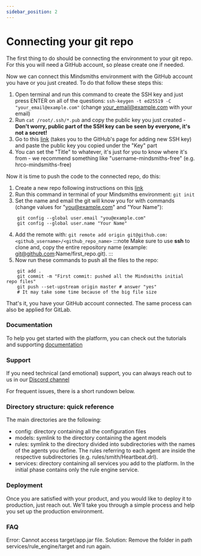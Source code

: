 ```yaml
---
sidebar_position: 2
---
```


# Connecting your git repo

The first thing to do should be connecting the environment to your git repo. For this you will need a GitHub account, so please create one if needed.  


Now we can connect this Mindsmiths environment with the GitHub account you have or you just created. To do that follow these steps this:
1. Open terminal and run this command to create the SSH key and just press ENTER on all of the questions: `ssh-keygen -t ed25519 -C "your_email@example.com"` (change your_email@example.com with your email)
2. Run `cat /root/.ssh/*.pub` and copy the public key you just created - **Don't worry, public part of the SSH key can be seen by everyone, it's not a secret!**
3. Go to this [link](https://github.com/settings/ssh/new) (takes you to the GitHub's page for adding new SSH key) and paste the public key you copied under the "Key" part
4. You can set the "Title" to whatever, it's just for you to know where it's from - we recommend something like "username-mindsmiths-free" (e.g. hrco-mindsmiths-free)

Now it is time to push the code to the connected repo, do this:
1. Create a new repo following instructions on this [link](https://docs.github.com/en/repositories/creating-and-managing-repositories/creating-a-new-repository)
2. Run this command in terminal of your Mindsmiths environment: `git init`
3. Set the name and email the git will know you for with commands (change values for "you@example.com" and "Your Name"):
```commandline
    git config --global user.email "you@example.com"
    git config --global user.name "Your Name"
```
4. Add the remote with: `git remote add origin git@github.com:<github_username>/<github_repo_name>`
:::note
Make sure to use **ssh** to clone and, copy the entire repository name (example: git@github.com:Name/first_repo.git).
:::
5. Now run these commands to push all the files to the repo:
```commandline
    git add .
    git commit -m "First commit: pushed all the Mindsmiths initial repo files"
    git push --set-upstream origin master # answer "yes"
    # It may take some time because of the big file size
```
That's it, you have your GitHub account connected. The same process can also be applied for GitLab.

### Documentation
To help you get started with the platform, you can check out the tutorials and supporting [documentation](http://docs.sandbox.mindsmiths.io/docs/intro)

### Support
If you need technical (and emotional) support, you can always reach out to us in our [Discord channel](https://discord.gg/FRUHd4eE)

For frequent issues, there is a short rundown below.

### Directory structure: quick reference
The main directories are the following:
- config: directory containing all the configuration files
- models: symlink to the directory containing the agent models
- rules: symlink to the directory divided into subdirectories with the names of the agents you define. The rules referring to each agent are inside the respective subdirectories (e.g. rules/smith/Heartbeat.drl).
- services: directory containing all services you add to the platform. In the initial phase contains only the rule engine service.

### Deployment
Once you are satisfied with your product, and you would like to deploy it to production, 
just reach out. We'll take you through a simple process and help you set up the production environment.

### FAQ
Error: Cannot access target/app.jar file.
Solution: Remove the folder in path services/rule_engine/target and run again.


